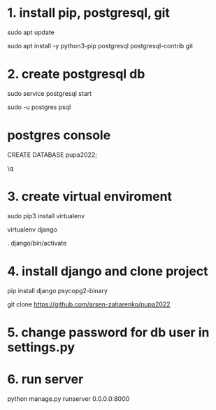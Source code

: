 # 1. install pip, postgresql, git
sudo apt update

sudo apt install -y python3-pip postgresql postgresql-contrib git
# 2. create postgresql db
sudo service postgresql start

sudo -u postgres psql

# postgres console
CREATE DATABASE pupa2022;

\q
# 3. create virtual enviroment
sudo pip3 install virtualenv

virtualenv django

. django/bin/activate
# 4. install django and clone project
pip install django psycopg2-binary

git clone https://github.com/arsen-zaharenko/pupa2022
# 5. change password for db user in settings.py
# 6. run server 
python manage.py runserver 0.0.0.0:8000
